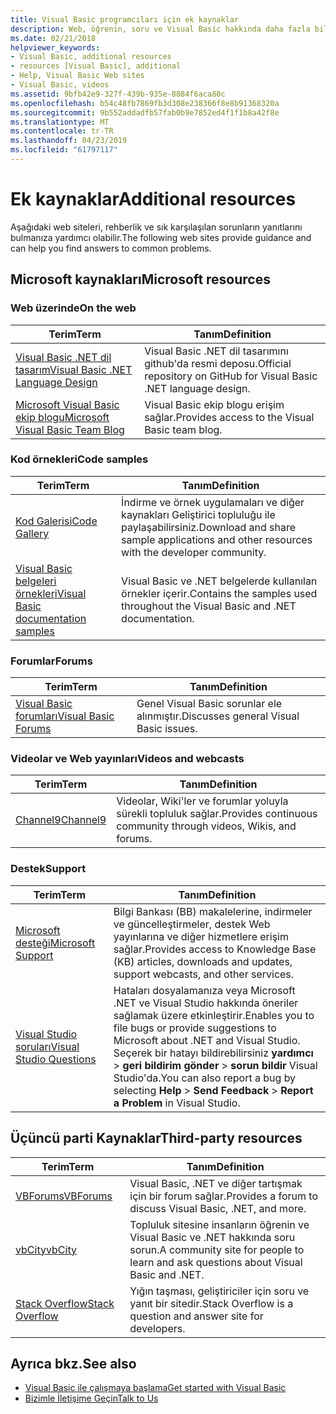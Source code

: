 ```yaml
---
title: Visual Basic programcıları için ek kaynaklar
description: Web, öğrenin, soru ve Visual Basic hakkında daha fazla bilgi bulmak kaynakları keşfedin.
ms.date: 02/21/2018
helpviewer_keywords:
- Visual Basic, additional resources
- resources [Visual Basic], additional
- Help, Visual Basic Web sites
- Visual Basic, videos
ms.assetid: 9bfb42e9-327f-439b-935e-8884f6aca80c
ms.openlocfilehash: b54c48fb7869fb3d308e238366f8e8b91368320a
ms.sourcegitcommit: 9b552addadfb57fab0b9e7852ed4f1f1b8a42f8e
ms.translationtype: MT
ms.contentlocale: tr-TR
ms.lasthandoff: 04/23/2019
ms.locfileid: "61797117"
---
```

# <a name="additional-resources"></a><span data-ttu-id="c33e7-103">Ek kaynaklar</span><span class="sxs-lookup"><span data-stu-id="c33e7-103">Additional resources</span></span>

<span data-ttu-id="c33e7-104">Aşağıdaki web siteleri, rehberlik ve sık karşılaşılan sorunların yanıtlarını bulmanıza yardımcı olabilir.</span><span class="sxs-lookup"><span data-stu-id="c33e7-104">The following web sites provide guidance and can help you find answers to common problems.</span></span>

## <a name="microsoft-resources"></a><span data-ttu-id="c33e7-105">Microsoft kaynakları</span><span class="sxs-lookup"><span data-stu-id="c33e7-105">Microsoft resources</span></span>

### <a name="on-the-web"></a><span data-ttu-id="c33e7-106">Web üzerinde</span><span class="sxs-lookup"><span data-stu-id="c33e7-106">On the web</span></span>

|<span data-ttu-id="c33e7-107">Terim</span><span class="sxs-lookup"><span data-stu-id="c33e7-107">Term</span></span>|<span data-ttu-id="c33e7-108">Tanım</span><span class="sxs-lookup"><span data-stu-id="c33e7-108">Definition</span></span>|
|----------|----------------|
|[<span data-ttu-id="c33e7-109">Visual Basic .NET dil tasarım</span><span class="sxs-lookup"><span data-stu-id="c33e7-109">Visual Basic .NET Language Design</span></span>](https://github.com/dotnet/vblang)|<span data-ttu-id="c33e7-110">Visual Basic .NET dil tasarımını github'da resmi deposu.</span><span class="sxs-lookup"><span data-stu-id="c33e7-110">Official repository on GitHub for Visual Basic .NET language design.</span></span>|
|[<span data-ttu-id="c33e7-111">Microsoft Visual Basic ekip blogu</span><span class="sxs-lookup"><span data-stu-id="c33e7-111">Microsoft Visual Basic Team Blog</span></span>](https://devblogs.microsoft.com/vbteam/)|<span data-ttu-id="c33e7-112">Visual Basic ekip blogu erişim sağlar.</span><span class="sxs-lookup"><span data-stu-id="c33e7-112">Provides access to the Visual Basic team blog.</span></span>|

### <a name="code-samples"></a><span data-ttu-id="c33e7-113">Kod örnekleri</span><span class="sxs-lookup"><span data-stu-id="c33e7-113">Code samples</span></span>

|<span data-ttu-id="c33e7-114">Terim</span><span class="sxs-lookup"><span data-stu-id="c33e7-114">Term</span></span>|<span data-ttu-id="c33e7-115">Tanım</span><span class="sxs-lookup"><span data-stu-id="c33e7-115">Definition</span></span>|
|----------|----------------|
|[<span data-ttu-id="c33e7-116">Kod Galerisi</span><span class="sxs-lookup"><span data-stu-id="c33e7-116">Code Gallery</span></span>](https://code.msdn.microsoft.com/site/search?f%5B0%5D.Type=ProgrammingLanguage&f%5B0%5D.Value=VB&f%5B0%5D.Text=VB.NET)|<span data-ttu-id="c33e7-117">İndirme ve örnek uygulamaları ve diğer kaynakları Geliştirici topluluğu ile paylaşabilirsiniz.</span><span class="sxs-lookup"><span data-stu-id="c33e7-117">Download and share sample applications and other resources with the developer community.</span></span>|
|[<span data-ttu-id="c33e7-118">Visual Basic belgeleri örnekleri</span><span class="sxs-lookup"><span data-stu-id="c33e7-118">Visual Basic documentation samples</span></span>](https://github.com/dotnet/samples/tree/master/snippets/visualbasic)|<span data-ttu-id="c33e7-119">Visual Basic ve .NET belgelerde kullanılan örnekler içerir.</span><span class="sxs-lookup"><span data-stu-id="c33e7-119">Contains the samples used throughout the Visual Basic and .NET documentation.</span></span>|

### <a name="forums"></a><span data-ttu-id="c33e7-120">Forumlar</span><span class="sxs-lookup"><span data-stu-id="c33e7-120">Forums</span></span>

|<span data-ttu-id="c33e7-121">Terim</span><span class="sxs-lookup"><span data-stu-id="c33e7-121">Term</span></span>|<span data-ttu-id="c33e7-122">Tanım</span><span class="sxs-lookup"><span data-stu-id="c33e7-122">Definition</span></span>|
|----------|----------------|
|[<span data-ttu-id="c33e7-123">Visual Basic forumları</span><span class="sxs-lookup"><span data-stu-id="c33e7-123">Visual Basic Forums</span></span>](https://social.msdn.microsoft.com/Forums/vstudio/en-US/home?forum=vbgeneral)|<span data-ttu-id="c33e7-124">Genel Visual Basic sorunlar ele alınmıştır.</span><span class="sxs-lookup"><span data-stu-id="c33e7-124">Discusses general Visual Basic issues.</span></span>|

### <a name="videos-and-webcasts"></a><span data-ttu-id="c33e7-125">Videolar ve Web yayınları</span><span class="sxs-lookup"><span data-stu-id="c33e7-125">Videos and webcasts</span></span>

|<span data-ttu-id="c33e7-126">Terim</span><span class="sxs-lookup"><span data-stu-id="c33e7-126">Term</span></span>|<span data-ttu-id="c33e7-127">Tanım</span><span class="sxs-lookup"><span data-stu-id="c33e7-127">Definition</span></span>|
|----------|----------------|
|[<span data-ttu-id="c33e7-128">Channel9</span><span class="sxs-lookup"><span data-stu-id="c33e7-128">Channel9</span></span>](https://channel9.msdn.com/)|<span data-ttu-id="c33e7-129">Videolar, Wiki'ler ve forumlar yoluyla sürekli topluluk sağlar.</span><span class="sxs-lookup"><span data-stu-id="c33e7-129">Provides continuous community through videos, Wikis, and forums.</span></span>|

### <a name="support"></a><span data-ttu-id="c33e7-130">Destek</span><span class="sxs-lookup"><span data-stu-id="c33e7-130">Support</span></span>

|<span data-ttu-id="c33e7-131">Terim</span><span class="sxs-lookup"><span data-stu-id="c33e7-131">Term</span></span>|<span data-ttu-id="c33e7-132">Tanım</span><span class="sxs-lookup"><span data-stu-id="c33e7-132">Definition</span></span>|
|----------|----------------|
|[<span data-ttu-id="c33e7-133">Microsoft desteği</span><span class="sxs-lookup"><span data-stu-id="c33e7-133">Microsoft Support</span></span>](https://support.microsoft.com)|<span data-ttu-id="c33e7-134">Bilgi Bankası (BB) makalelerine, indirmeler ve güncelleştirmeler, destek Web yayınlarına ve diğer hizmetlere erişim sağlar.</span><span class="sxs-lookup"><span data-stu-id="c33e7-134">Provides access to Knowledge Base (KB) articles, downloads and updates, support webcasts, and other services.</span></span>|
|[<span data-ttu-id="c33e7-135">Visual Studio soruları</span><span class="sxs-lookup"><span data-stu-id="c33e7-135">Visual Studio Questions</span></span>](https://developercommunity.visualstudio.com)|<span data-ttu-id="c33e7-136">Hataları dosyalamanıza veya Microsoft .NET ve Visual Studio hakkında öneriler sağlamak üzere etkinleştirir.</span><span class="sxs-lookup"><span data-stu-id="c33e7-136">Enables you to file bugs or provide suggestions to Microsoft about .NET and Visual Studio.</span></span> <span data-ttu-id="c33e7-137">Seçerek bir hatayı bildirebilirsiniz **yardımcı** > **geri bildirim gönder** > **sorun bildir** Visual Studio'da.</span><span class="sxs-lookup"><span data-stu-id="c33e7-137">You can also report a bug by selecting **Help** > **Send Feedback** > **Report a Problem** in Visual Studio.</span></span>|

## <a name="third-party-resources"></a><span data-ttu-id="c33e7-138">Üçüncü parti Kaynaklar</span><span class="sxs-lookup"><span data-stu-id="c33e7-138">Third-party resources</span></span>

|<span data-ttu-id="c33e7-139">Terim</span><span class="sxs-lookup"><span data-stu-id="c33e7-139">Term</span></span>|<span data-ttu-id="c33e7-140">Tanım</span><span class="sxs-lookup"><span data-stu-id="c33e7-140">Definition</span></span>|
|----------|----------------|
|[<span data-ttu-id="c33e7-141">VBForums</span><span class="sxs-lookup"><span data-stu-id="c33e7-141">VBForums</span></span>](http://www.vbforums.com/)|<span data-ttu-id="c33e7-142">Visual Basic, .NET ve diğer tartışmak için bir forum sağlar.</span><span class="sxs-lookup"><span data-stu-id="c33e7-142">Provides a forum to discuss Visual Basic, .NET, and more.</span></span>|
|[<span data-ttu-id="c33e7-143">vbCity</span><span class="sxs-lookup"><span data-stu-id="c33e7-143">vbCity</span></span>](http://vbcity.com/)|<span data-ttu-id="c33e7-144">Topluluk sitesine insanların öğrenin ve Visual Basic ve .NET hakkında soru sorun.</span><span class="sxs-lookup"><span data-stu-id="c33e7-144">A community site for people to learn and ask questions about Visual Basic and .NET.</span></span>|
|[<span data-ttu-id="c33e7-145">Stack Overflow</span><span class="sxs-lookup"><span data-stu-id="c33e7-145">Stack Overflow</span></span>](https://stackoverflow.com/questions/tagged/vb.net)|<span data-ttu-id="c33e7-146">Yığın taşması, geliştiriciler için soru ve yanıt bir sitedir.</span><span class="sxs-lookup"><span data-stu-id="c33e7-146">Stack Overflow is a question and answer site for developers.</span></span>|

## <a name="see-also"></a><span data-ttu-id="c33e7-147">Ayrıca bkz.</span><span class="sxs-lookup"><span data-stu-id="c33e7-147">See also</span></span>

- [<span data-ttu-id="c33e7-148">Visual Basic ile çalışmaya başlama</span><span class="sxs-lookup"><span data-stu-id="c33e7-148">Get started with Visual Basic</span></span>](../../visual-basic/getting-started/index.md)
- [<span data-ttu-id="c33e7-149">Bizimle İletişime Geçin</span><span class="sxs-lookup"><span data-stu-id="c33e7-149">Talk to Us</span></span>](/visualstudio/ide/talk-to-us)
